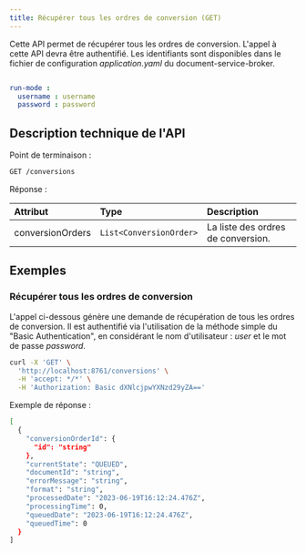 ```yaml
---
title: Récupérer tous les ordres de conversion (GET)
---
```


Cette API permet de récupérer tous les ordres de conversion.
L'appel à cette API devra être authentifié. Les identifiants sont disponibles dans le fichier de configuration _application.yaml_ du document-service-broker.

```yaml

run-mode :
  username : username
  password : password
```

## Description technique de l'API

Point de terminaison :
```bash
GET /conversions
```

Réponse :

| Attribut             | Type                      | Description                        |
| :------------------- | :------------------------ |:-----------------------------------|
| conversionOrders     | `List<ConversionOrder>`     | La liste des ordres de conversion. |

## Exemples

### Récupérer tous les ordres de conversion

L'appel ci-dessous génère une demande de récupération de tous les ordres de conversion.
Il est authentifié via l'utilisation de la méthode simple du "Basic Authentication",
en considérant le nom d'utilisateur : _user_ et le mot de passe _password_.

```bash
curl -X 'GET' \
  'http://localhost:8761/conversions' \
  -H 'accept: */*' \
  -H 'Authorization: Basic dXNlcjpwYXNzd29yZA=='
```
Exemple de réponse :
```bash
[
  {
    "conversionOrderId": {
      "id": "string"
    },
    "currentState": "QUEUED",
    "documentId": "string",
    "errorMessage": "string",
    "format": "string",
    "processedDate": "2023-06-19T16:12:24.476Z",
    "processingTime": 0,
    "queuedDate": "2023-06-19T16:12:24.476Z",
    "queuedTime": 0
  }
]
```
